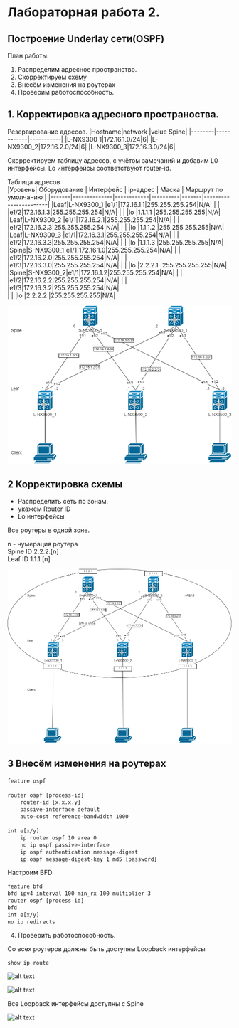 # Лабораторная работа 2. 
## Построение Underlay сети(OSPF)

План работы:

1) Распределим адресное пространство.
2) Скорректируем схему
3) Внесём изменения на роутерах
4) Проверим работоспособность.

## 1. Корректировка адресного пространоства.

Резервирование адресов.
|Hostname|network     |velue Spine|
|--------|------------|-----------|
|L-NX9300_1|172.16.1.0/24|6|
|L-NX9300_2|172.16.2.0/24|6|
|L-NX9300_3|172.16.3.0/24|6|

Скорректируем таблицу адресов, с учётом замечаний и добавим L0 интерфейсы. Lo интерфейсы соответствуют router-id.

Таблица адресов  
|Уровень| Оборудование | Интерфейс  | ip-адрес | Маска |  Маршрут по умолчанию |
|-------|--------------|------------|----------|-------|-----------------------|
|Leaf|L-NX9300_1 |e1/1|172.16.1.1|255.255.255.254|N/A|
|    |           |e1/2|172.16.1.3|255.255.255.254|N/A|
|    |           |lo  |1.1.1.1   |255.255.255.255|N/A|
|Leaf|L-NX9300_2 |e1/1|172.16.2.1|255.255.255.254|N/A|
|    |           |e1/2|172.16.2.3|255.255.255.254|N/A|
|    |           |lo  |1.1.1.2   |255.255.255.255|N/A|
|Leaf|L-NX9300_3 |e1/1|172.16.3.1|255.255.255.254|N/A|
|    |           |e1/2|172.16.3.3|255.255.255.254|N/A|
|    |           |lo  |1.1.1.3   |255.255.255.255|N/A|
|Spine|S-NX9300_1|e1/1|172.16.1.0|255.255.255.254|N/A|
|     |          |e1/2|172.16.2.0|255.255.255.254|N/A|
|     |          |e1/3|172.16.3.0|255.255.255.254|N/A|
|     |          |lo  |2.2.2.1   |255.255.255.255|N/A|
|Spine|S-NX9300_2|e1/1|172.16.1.2|255.255.255.254|N/A|
|     |          |e1/2|172.16.2.2|255.255.255.254|N/A|
|     |          |e1/3|172.16.3.2|255.255.255.254|N/A|  
|     |          |lo  |2.2.2.2   |255.255.255.255|N/A|

![Alt text](lab2.png)

## 2 Корректировка схемы

 - Распределить сеть по зонам.
 - укажем Router ID
 - Lo интерфейсы

Все роутеры в одной зоне.

n - нумерация роутера  
Spine ID 2.2.2.[n]  
Leaf ID 1.1.1.[n]  

![alt text](lab2_3.drawio.png)

## 3 Внесём изменения на роутерах


```
feature ospf

router ospf [process-id]
    router-id [x.x.x.y]
    passive-interface default
    auto-cost reference-bandwidth 1000

int e[x/y]
    ip router ospf 10 area 0
    no ip ospf passive-interface
    ip ospf authentication message-digest
    ip ospf message-digest-key 1 md5 [password]
``````
Настроим BFD

```
feature bfd
bfd ipv4 interval 100 min_rx 100 multiplier 3
router ospf [process-id]
bfd
int e[x/y]
no ip redirects

```

4) Проверить работоспособность.

Со всех роутеров должны быть доступны Loopback интерфейсы

```
show ip route
```
![alt text](lab2_5.drawio.png)


![alt text](lab2_4.drawio.png)

Все Loopback интерфейсы доступны с Spine

![alt text](lab2_6.drawio.png)
